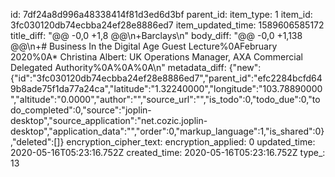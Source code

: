 id: 7df24a8d996a48338414f81d3ed6d3bf
parent_id: 
item_type: 1
item_id: 3fc030120db74ecbba24ef28e8886ed7
item_updated_time: 1589606585172
title_diff: "@@ -0,0 +1,8 @@\n+Barclays\n"
body_diff: "@@ -0,0 +1,138 @@\n+# Business In the Digital Age Guest Lecture%0AFebruary 2020%0A* Christina Albert: UK Operations Manager, AXA Commercial Delegated Authority%0A%0A%0A\n"
metadata_diff: {"new":{"id":"3fc030120db74ecbba24ef28e8886ed7","parent_id":"efc2284bcfd649b8ade75f1da77a24ca","latitude":"1.32240000","longitude":"103.78890000","altitude":"0.0000","author":"","source_url":"","is_todo":0,"todo_due":0,"todo_completed":0,"source":"joplin-desktop","source_application":"net.cozic.joplin-desktop","application_data":"","order":0,"markup_language":1,"is_shared":0},"deleted":[]}
encryption_cipher_text: 
encryption_applied: 0
updated_time: 2020-05-16T05:23:16.752Z
created_time: 2020-05-16T05:23:16.752Z
type_: 13